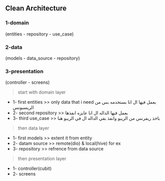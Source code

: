 ## Clean Architecture
### 1-domain
(entities - repository - use_case) 
### 2-data
(models - data_source - repository)
### 3-presentation
(controller - screens)
> start with domain layer
- 1- first entities >> only data that i need بعمل فيها ال انا بستخدمه بس من الريسبونس
- 2- second repository >> بعمل فيها الداله ال انا عايزه انفذها
- 3- third use_case >> باخذ ريفرنس من الريبو وانفذ بقي الداله ال في الريبو هنا
> then data layer
- 1- first models >> extent it from entity
- 2- datam source >> remote(dio) & local(hive) for ex
- 3- repository >> refrence from data source
> then presentation layer
- 1- controller(cubit)
- 2- screens
